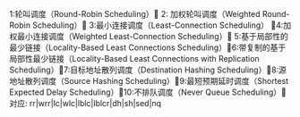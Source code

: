 1:轮叫调度（Round-Robin Scheduling）
2: 加权轮叫调度（Weighted Round-Robin Scheduling）
3:最小连接调度（Least-Connection Scheduling）
4:加权最小连接调度（Weighted Least-Connection Scheduling）
5:基于局部性的最少链接（Locality-Based Least Connections 	Scheduling）6:带复制的基于局部性最少链接（Locality-Based Least 	Connections with Replication Scheduling）7:目标地址散列调度（Destination Hashing Scheduling）8:源地址散列调度（Source Hashing Scheduling）9:最短预期延时调度（Shortest Expected Delay Scheduling）10:不排队调度（Never Queue Scheduling）  对应: rr|wrr|lc|wlc|lblc|lblcr|dh|sh|sed|nq
